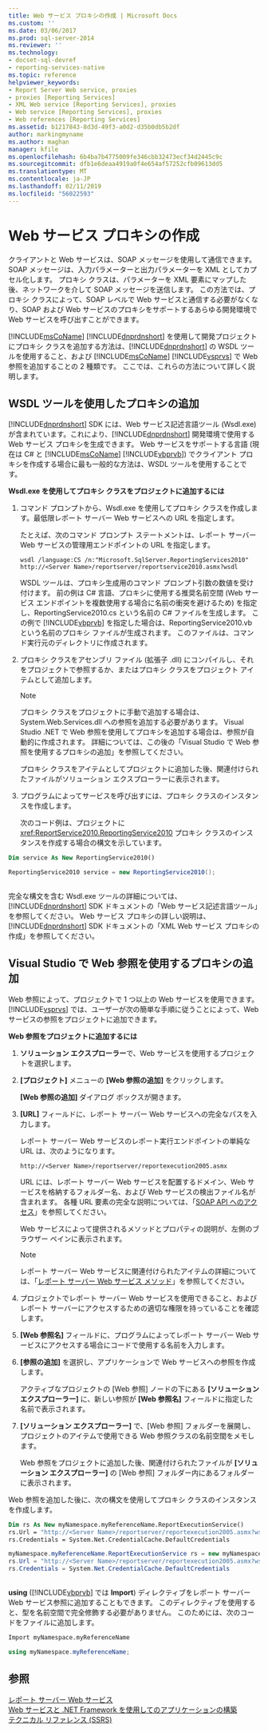 ```yaml
---
title: Web サービス プロキシの作成 | Microsoft Docs
ms.custom: ''
ms.date: 03/06/2017
ms.prod: sql-server-2014
ms.reviewer: ''
ms.technology:
- docset-sql-devref
- reporting-services-native
ms.topic: reference
helpviewer_keywords:
- Report Server Web service, proxies
- proxies [Reporting Services]
- XML Web service [Reporting Services], proxies
- Web service [Reporting Services], proxies
- Web references [Reporting Services]
ms.assetid: b1217843-8d3d-49f3-a0d2-d35b0db5b2df
author: markingmyname
ms.author: maghan
manager: kfile
ms.openlocfilehash: 6b4ba7b4775009fe346cbb32473ecf34d2445c9c
ms.sourcegitcommit: dfb1e6deaa4919a0f4e654af57252cfb09613dd5
ms.translationtype: MT
ms.contentlocale: ja-JP
ms.lasthandoff: 02/11/2019
ms.locfileid: "56022593"
---
```

# <a name="creating-the-web-service-proxy"></a>Web サービス プロキシの作成
  クライアントと Web サービスは、SOAP メッセージを使用して通信できます。SOAP メッセージは、入力パラメーターと出力パラメーターを XML としてカプセル化します。 プロキシ クラスは、パラメーターを XML 要素にマップした後、ネットワークを介して SOAP メッセージを送信します。 この方法では、プロキシ クラスによって、SOAP レベルで Web サービスと通信する必要がなくなり、SOAP および Web サービスのプロキシをサポートするあらゆる開発環境で Web サービスを呼び出すことができます。  
  
 [!INCLUDE[msCoName](../../../includes/msconame-md.md)] [!INCLUDE[dnprdnshort](../../../includes/dnprdnshort-md.md)] を使用して開発プロジェクトにプロキシ クラスを追加する方法は、[!INCLUDE[dnprdnshort](../../../includes/dnprdnshort-md.md)] の WSDL ツールを使用すること、および [!INCLUDE[msCoName](../../../includes/msconame-md.md)] [!INCLUDE[vsprvs](../../../includes/vsprvs-md.md)] で Web 参照を追加することの 2 種類です。 ここでは、これらの方法について詳しく説明します。  
  
## <a name="adding-the-proxy-using-the-wsdl-tool"></a>WSDL ツールを使用したプロキシの追加  
 [!INCLUDE[dnprdnshort](../../../includes/dnprdnshort-md.md)] SDK には、Web サービス記述言語ツール (Wsdl.exe) が含まれています。これにより、[!INCLUDE[dnprdnshort](../../../includes/dnprdnshort-md.md)] 開発環境で使用する Web サービス プロキシを生成できます。 Web サービスをサポートする言語 (現在は C# と [!INCLUDE[msCoName](../../../includes/msconame-md.md)] [!INCLUDE[vbprvb](../../../includes/vbprvb-md.md)]) でクライアント プロキシを作成する場合に最も一般的な方法は、WSDL ツールを使用することです。  
  
 **Wsdl.exe を使用してプロキシ クラスをプロジェクトに追加するには**  
  
1.  コマンド プロンプトから、Wsdl.exe を使用してプロキシ クラスを作成します。最低限レポート サーバー Web サービスへの URL を指定します。  
  
     たとえば、次のコマンド プロンプト ステートメントは、レポート サーバー Web サービスの管理用エンドポイントの URL を指定します。  
  
    ```  
    wsdl /language:CS /n:"Microsoft.SqlServer.ReportingServices2010" http://<Server Name>/reportserver/reportservice2010.asmx?wsdl  
    ```  
  
     WSDL ツールは、プロキシ生成用のコマンド プロンプト引数の数値を受け付けます。 前の例は C# 言語、プロキシに使用する推奨名前空間 (Web サービス エンドポイントを複数使用する場合に名前の衝突を避けるため) を指定し、ReportingService2010.cs という名前の C# ファイルを生成します。 この例で [!INCLUDE[vbprvb](../../../includes/vbprvb-md.md)] を指定した場合は、ReportingService2010.vb という名前のプロキシ ファイルが生成されます。 このファイルは、コマンド実行元のディレクトリに作成されます。  
  
2.  プロキシ クラスをアセンブリ ファイル (拡張子 .dll) にコンパイルし、それをプロジェクトで参照するか、またはプロキシ クラスをプロジェクト アイテムとして追加します。  
  
    > [!NOTE]  
    >  プロキシ クラスをプロジェクトに手動で追加する場合は、System.Web.Services.dll への参照を追加する必要があります。 Visual Studio .NET で Web 参照を使用してプロキシを追加する場合は、参照が自動的に作成されます。 詳細については、この後の「Visual Studio で Web 参照を使用するプロキシの追加」を参照してください。  
  
     プロキシ クラスをアイテムとしてプロジェクトに追加した後、関連付けられたファイルがソリューション エクスプローラーに表示されます。  
  
3.  プログラムによってサービスを呼び出すには、プロキシ クラスのインスタンスを作成します。  
  
     次のコード例は、プロジェクトに <xref:ReportService2010.ReportingService2010> プロキシ クラスのインスタンスを作成する場合の構文を示しています。  
  
```vb  
Dim service As New ReportingService2010()  
```  
  
```csharp  
ReportingService2010 service = new ReportingService2010();  
  
```  
  
 完全な構文を含む Wsdl.exe ツールの詳細については、[!INCLUDE[dnprdnshort](../../../includes/dnprdnshort-md.md)] SDK ドキュメントの「Web サービス記述言語ツール」を参照してください。 Web サービス プロキシの詳しい説明は、[!INCLUDE[dnprdnshort](../../../includes/dnprdnshort-md.md)] SDK ドキュメントの「XML Web サービス プロキシの作成」を参照してください。  
  
## <a name="adding-the-proxy-using-a-web-reference-in-visual-studio"></a>Visual Studio で Web 参照を使用するプロキシの追加  
 Web 参照によって、プロジェクトで 1 つ以上の Web サービスを使用できます。 [!INCLUDE[vsprvs](../../../includes/vsprvs-md.md)] では、ユーザーが次の簡単な手順に従うことによって、Web サービスの参照をプロジェクトに追加できます。  
  
 **Web 参照をプロジェクトに追加するには**  
  
1.  **ソリューション エクスプローラー**で、Web サービスを使用するプロジェクトを選択します。  
  
2.  **[プロジェクト]** メニューの **[Web 参照の追加]** をクリックします。  
  
     **[Web 参照の追加]** ダイアログ ボックスが開きます。  
  
3.  **[URL]** フィールドに、レポート サーバー Web サービスへの完全なパスを入力します。  
  
     レポート サーバー Web サービスのレポート実行エンドポイントの単純な URL は、次のようになります。  
  
    ```  
    http://<Server Name>/reportserver/reportexecution2005.asmx  
    ```  
  
     URL には、レポート サーバー Web サービスを配置するドメイン、Web サービスを格納するフォルダー名、および Web サービスの検出ファイル名が含まれます。 各種 URL 要素の完全な説明については、「[SOAP API へのアクセス](../accessing-the-soap-api.md)」を参照してください。  
  
     Web サービスによって提供されるメソッドとプロパティの説明が、左側のブラウザー ペインに表示されます。  
  
    > [!NOTE]  
    >  レポート サーバー Web サービスに関連付けられたアイテムの詳細については、「[レポート サーバー Web サービス メソッド](../methods/report-server-web-service-methods.md)」を参照してください。  
  
4.  プロジェクトでレポート サーバー Web サービスを使用できること、およびレポート サーバーにアクセスするための適切な権限を持っていることを確認します。  
  
5.  **[Web 参照名]** フィールドに、プログラムによってレポート サーバー Web サービスにアクセスする場合にコードで使用する名前を入力します。  
  
6.  **[参照の追加]** を選択し、アプリケーションで Web サービスへの参照を作成します。  
  
     アクティブなプロジェクトの [Web 参照] ノードの下にある **[ソリューション エクスプローラー]** に、新しい参照が **[Web 参照名]** フィールドに指定した名前で表示されます。  
  
7.  **[ソリューション エクスプローラー]** で、[Web 参照] フォルダーを展開し、プロジェクトのアイテムで使用できる Web 参照クラスの名前空間をメモします。  
  
     Web 参照をプロジェクトに追加した後、関連付けられたファイルが **[ソリューション エクスプローラー]** の [Web 参照] フォルダー内にあるフォルダーに表示されます。  
  
 Web 参照を追加した後に、次の構文を使用してプロキシ クラスのインスタンスを作成します。  
  
```vb  
Dim rs As New myNamespace.myReferenceName.ReportExecutionService()  
rs.Url = "http://<Server Name>/reportserver/reportexecution2005.asmx?wsdl"  
rs.Credentials = System.Net.CredentialCache.DefaultCredentials  
```  
  
```csharp  
myNamespace.myReferenceName.ReportExecutionService rs = new myNamespace.myReferenceName.ReportExecutionService();  
rs.Url = "http://<Server Name>/reportserver/reportexecution2005.asmx?wsdl"  
rs.Credentials = System.Net.CredentialCache.DefaultCredentials  
  
```  
  
 **using** ([!INCLUDE[vbprvb](../../../includes/vbprvb-md.md)] では **Import**) ディレクティブをレポート サーバー Web サービス参照に追加することもできます。 このディレクティブを使用すると、型を名前空間で完全修飾する必要がありません。 このためには、次のコードをファイルに追加します。  
  
```vb  
Import myNamespace.myReferenceName  
```  
  
```csharp  
using myNamespace.myReferenceName;  
```  
  
## <a name="see-also"></a>参照  
 [レポート サーバー Web サービス](../report-server-web-service.md)   
 [Web サービスと .NET Framework を使用してのアプリケーションの構築](building-applications-using-the-web-service-and-the-net-framework.md)   
 [テクニカル リファレンス (SSRS)](../../technical-reference-ssrs.md)  
  
  
